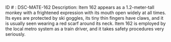 ID # : DSC-MATE-162
Description: Item 162 appears as a 1.2-meter-tall monkey with a frightened expression with its mouth open widely at all times. Its eyes are protected by ski goggles, its tiny thin fingers have claws, and it is usually seen wearing a red scarf around its neck. Item 162 is employed by the local metro system as a train driver, and it takes safety procedures very seriously.